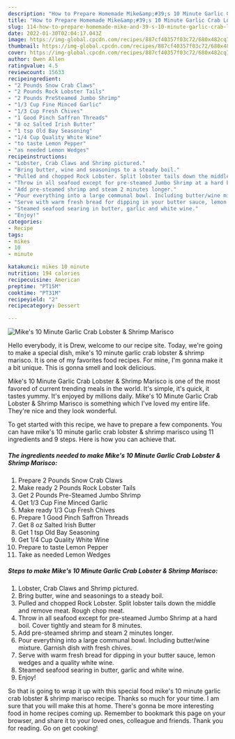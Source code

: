 ```yaml
---
description: "How to Prepare Homemade Mike&amp;#39;s 10 Minute Garlic Crab Lobster &amp;amp; Shrimp Marisco"
title: "How to Prepare Homemade Mike&amp;#39;s 10 Minute Garlic Crab Lobster &amp;amp; Shrimp Marisco"
slug: 114-how-to-prepare-homemade-mike-and-39-s-10-minute-garlic-crab-lobster-and-amp-shrimp-marisco
date: 2022-01-30T02:04:17.043Z
image: https://img-global.cpcdn.com/recipes/887cf40357f03c72/680x482cq70/mikes-10-minute-garlic-crab-lobster-shrimp-marisco-recipe-main-photo.jpg
thumbnail: https://img-global.cpcdn.com/recipes/887cf40357f03c72/680x482cq70/mikes-10-minute-garlic-crab-lobster-shrimp-marisco-recipe-main-photo.jpg
cover: https://img-global.cpcdn.com/recipes/887cf40357f03c72/680x482cq70/mikes-10-minute-garlic-crab-lobster-shrimp-marisco-recipe-main-photo.jpg
author: Owen Allen
ratingvalue: 4.5
reviewcount: 15633
recipeingredient:
- "2 Pounds Snow Crab Claws"
- "2 Pounds Rock Lobster Tails"
- "2 Pounds PreSteamed Jumbo Shrimp"
- "1/3 Cup Fine Minced Garlic"
- "1/3 Cup Fresh Chives"
- "1 Good Pinch Saffron Threads"
- "8 oz Salted Irish Butter"
- "1 tsp Old Bay Seasoning"
- "1/4 Cup Quality White Wine"
- "to taste Lemon Pepper"
- "as needed Lemon Wedges"
recipeinstructions:
- "Lobster, Crab Claws and Shrimp pictured."
- "Bring butter, wine and seasonings to a steady boil."
- "Pulled and chopped Rock Lobster. Split lobster tails down the middle and remove meat. Rough chop meat."
- "Throw in all seafood except for pre-steamed Jumbo Shrimp at a hard boil. Cover tightly and steam for 8 minutes."
- "Add pre-steamed shrimp and steam 2 minutes longer."
- "Pour everything into a large communal bowl. Including butter/wine mixture. Garnish dish with fresh chives."
- "Serve with warm fresh bread for dipping in your butter sauce, lemon wedges and a quality white wine."
- "Steamed seafood searing in butter, garlic and white wine."
- "Enjoy!"
categories:
- Recipe
tags:
- mikes
- 10
- minute

katakunci: mikes 10 minute 
nutrition: 194 calories
recipecuisine: American
preptime: "PT15M"
cooktime: "PT31M"
recipeyield: "2"
recipecategory: Dessert

---
```



![Mike&#39;s 10 Minute Garlic Crab Lobster &amp; Shrimp Marisco](https://img-global.cpcdn.com/recipes/887cf40357f03c72/680x482cq70/mikes-10-minute-garlic-crab-lobster-shrimp-marisco-recipe-main-photo.jpg)

Hello everybody, it is Drew, welcome to our recipe site. Today, we're going to make a special dish, mike&#39;s 10 minute garlic crab lobster &amp; shrimp marisco. It is one of my favorites food recipes. For mine, I'm gonna make it a bit unique. This is gonna smell and look delicious.



Mike&#39;s 10 Minute Garlic Crab Lobster &amp; Shrimp Marisco is one of the most favored of current trending meals in the world. It's simple, it's quick, it tastes yummy. It's enjoyed by millions daily. Mike&#39;s 10 Minute Garlic Crab Lobster &amp; Shrimp Marisco is something which I've loved my entire life. They're nice and they look wonderful.


To get started with this recipe, we have to prepare a few components. You can have mike&#39;s 10 minute garlic crab lobster &amp; shrimp marisco using 11 ingredients and 9 steps. Here is how you can achieve that.

<!--inarticleads1-->

##### The ingredients needed to make Mike&#39;s 10 Minute Garlic Crab Lobster &amp; Shrimp Marisco:

1. Prepare 2 Pounds Snow Crab Claws
1. Make ready 2 Pounds Rock Lobster Tails
1. Get 2 Pounds Pre-Steamed Jumbo Shrimp
1. Get 1/3 Cup Fine Minced Garlic
1. Make ready 1/3 Cup Fresh Chives
1. Prepare 1 Good Pinch Saffron Threads
1. Get 8 oz Salted Irish Butter
1. Get 1 tsp Old Bay Seasoning
1. Get 1/4 Cup Quality White Wine
1. Prepare to taste Lemon Pepper
1. Take as needed Lemon Wedges




<!--inarticleads2-->

##### Steps to make Mike&#39;s 10 Minute Garlic Crab Lobster &amp; Shrimp Marisco:

1. Lobster, Crab Claws and Shrimp pictured.
1. Bring butter, wine and seasonings to a steady boil.
1. Pulled and chopped Rock Lobster. Split lobster tails down the middle and remove meat. Rough chop meat.
1. Throw in all seafood except for pre-steamed Jumbo Shrimp at a hard boil. Cover tightly and steam for 8 minutes.
1. Add pre-steamed shrimp and steam 2 minutes longer.
1. Pour everything into a large communal bowl. Including butter/wine mixture. Garnish dish with fresh chives.
1. Serve with warm fresh bread for dipping in your butter sauce, lemon wedges and a quality white wine.
1. Steamed seafood searing in butter, garlic and white wine.
1. Enjoy!




So that is going to wrap it up with this special food mike&#39;s 10 minute garlic crab lobster &amp; shrimp marisco recipe. Thanks so much for your time. I am sure that you will make this at home. There's gonna be more interesting food in home recipes coming up. Remember to bookmark this page on your browser, and share it to your loved ones, colleague and friends. Thank you for reading. Go on get cooking!
